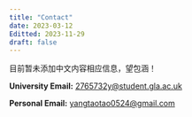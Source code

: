 ```yaml
---
title: "Contact"
date: 2023-03-12
Editted: 2023-11-29
draft: false
---
```

目前暂未添加中文内容相应信息，望包涵！

**University Email:** [2765732y@student.gla.ac.uk](mailto:2765732y@student.gla.ac.uk)

**Personal Email:** [yangtaotao0524@gmail.com](mailto:yangtaotao0524@gmail.com)
